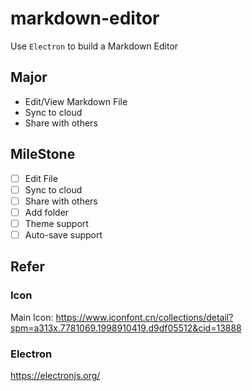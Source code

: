 # markdown-editor

Use `Electron` to build a Markdown Editor

## Major

* Edit/View Markdown File
* Sync to cloud
* Share with others

## MileStone

* [ ] Edit File
* [ ] Sync to cloud
* [ ] Share with others
* [ ] Add folder
* [ ] Theme support
* [ ] Auto-save support

## Refer

### Icon

Main Icon: https://www.iconfont.cn/collections/detail?spm=a313x.7781069.1998910419.d9df05512&cid=13888

### Electron

https://electronjs.org/